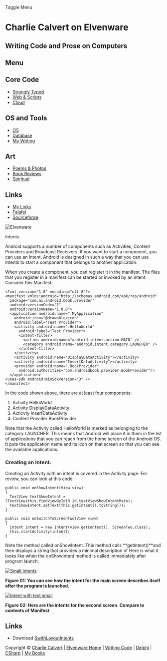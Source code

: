 Toggle Menu

Charlie Calvert on Elvenware
============================

Writing Code and Prose on Computers
-----------------------------------

Menu
----

Core Code
---------

-   [Strongly Typed](../index.html)
-   [Web & Scripts](../web/index.html)
-   [Cloud](../cloud/index.shtml)

OS and Tools
------------

-   [OS](../../os/index.html)
-   [Database](../database/index.html)
-   [My Writing](../../books/index.html)

Art
---

-   [Poems & Photos](../../Art/index.html)
-   [Book Reviews](../../books/reading/index.html)
-   [Spiritual](../../spirit/index.html)

Links
-----

-   [My Links](../../links.html)
-   [Falafel](http://www.falafel.com/)
-   [Sourceforge](http://sourceforge.net/projects/elvenware/)

![Elvenware](../../images/elvenwarelogo.png)

Intents

Android supports a number of components such as Activities, Content
Providers and Broadcast Receivers. If you want to start a component, you
can use an Intent. Android is designed in such a way that you can use
Intents to start a component that belongs to another application.

When you create a component, you can register it in the manifest. The
files that you register in a manifest can be started or invoked by an
intent. Consider this Manifest:

~~~~ {.code}
<?xml version="1.0" encoding="utf-8"?>
<manifest xmlns:android="http://schemas.android.com/apk/res/android"
  package="com.ai.android.book.provider"
  android:versionCode="1"
  android:versionName="1.0.0">
  <application android:name=".MyApplication"
    android:icon="@drawable/icon" 
    android:label="Test Provider">
    <activity android:name=".HelloWorld"
      android:label="Test Provider">
      <intent-filter>
        <action android:name="android.intent.action.MAIN" />
        <category android:name="android.intent.category.LAUNCHER" />
      </intent-filter>
    </activity>
    <activity android:name="DisplayDataActivity"></activity> 
    <activity android:name="InsertDataActivity"></activity>
    <provider android:name=".BookProvider"
      android:authorities="com.androidbook.provider.BookProvider"/>
  </application>
<uses-sdk android:minSdkVersion="3" />
</manifest> 
~~~~

In the code shown above, there are at least four components:

1.  Activity HelloWorld
2.  Activity DisplayDataActivity
3.  Acticvty InsertDataActivity
4.  Content Provider BookProvider

Note that the Activity called HelloWorld is marked as belonging to the
category LAUNCHER. This means that Android will place it in them in the
list of applications that you can reach from the home screen of the
Android OS. It puts the application name and its icon on that screen so
that you can see the available applications.

### Creating an Intent.

Creating an Activity with an intent is covered in the Activity page. For
review, you can look at this code:

~~~~ {.code}
public void onShowIntent(View view)
{
  TextView textShowIntent = (TextView)this.findViewById(R.id.textViewShowIntentMain);
  textShowIntent.setText(this.getIntent().toString());
}

public void onSwitchToScreenTwo(View view)
{
  Intent intent = new Intent(view.getContext(), ScreenTwo.class);
  this.startActivity(intent);
}
~~~~

Note the method called onShowIntent. This method calls
**getIntent()**and then displays a string that provides a minimal
description of Here is what it looks like when the onShowIntent method
is called immediately after program launch:

[![Small Intents](images/Intents01Small.png)](images/Intents01.png)

**Figure 01: You can see how the intent for the main screen describes
itself after the program is launched.**

[![Intent with text
small](images/Intents01Small.png)](images/Intents02.png)

**Figure 02: Here are the intents for the second screen. Compare to
contents of Manifest.**

Links
-----

-   Download
    [SwithLayoutIntents](../../downloads/Android/SwitchLayoutIntents.zip)

Copyright © [Charlie Calvert](../../index.html) | [Elvenware
Home](../../index.html) | [Writing Code](../index.html) |
[Delphi](../delphi/index.html) | [CSharp](../csharp/index.html) | [My
Books](../../books/index.html)
